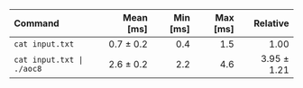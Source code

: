 | Command | Mean [ms] | Min [ms] | Max [ms] | Relative |
|:---|---:|---:|---:|---:|
| `cat input.txt` | 0.7 ± 0.2 | 0.4 | 1.5 | 1.00 |
| `cat input.txt \| ./aoc8` | 2.6 ± 0.2 | 2.2 | 4.6 | 3.95 ± 1.21 |
